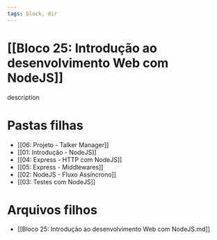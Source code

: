 ```yaml
---
tags: block, dir
---
```


# [[Bloco 25: Introdução ao desenvolvimento Web com NodeJS]]

description

# Pastas filhas

- [[06: Projeto - Talker Manager]]
- [[01: Introdução - NodeJS]]
- [[04: Express - HTTP com NodeJS]]
- [[05: Express - Middlewares]]
- [[02: NodeJS - Fluxo Assíncrono]]
- [[03: Testes com NodeJS]]

# Arquivos filhos

- [[Bloco 25: Introdução ao desenvolvimento Web com NodeJS.md]]

